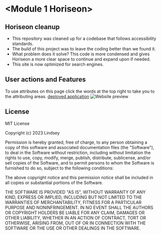 # <Module 1 Horiseon>

## Horiseon cleanup

- This repository was cleaned up for a codebase that follows accessibility standards.
- The build of this project was to leave the coding better than we found it.
- What problem does it solve? This code is more condensed and gives Horiseon a more clear space to continue and expand upon if needed.
- This site is now optimized for search engines.

## User actions and Features
To use attributes on this page click the words at the top right to take you to the attributing areas.
[deployed application](https://lindseyisaac.github.io/homework1/)
![Website preview](./assets/images/Screenshot.PNG)

## License

MIT License

Copyright (c) 2023 Lindsey

Permission is hereby granted, free of charge, to any person obtaining a copy
of this software and associated documentation files (the "Software"), to deal
in the Software without restriction, including without limitation the rights
to use, copy, modify, merge, publish, distribute, sublicense, and/or sell
copies of the Software, and to permit persons to whom the Software is
furnished to do so, subject to the following conditions:

The above copyright notice and this permission notice shall be included in all
copies or substantial portions of the Software.

THE SOFTWARE IS PROVIDED "AS IS", WITHOUT WARRANTY OF ANY KIND, EXPRESS OR
IMPLIED, INCLUDING BUT NOT LIMITED TO THE WARRANTIES OF MERCHANTABILITY,
FITNESS FOR A PARTICULAR PURPOSE AND NONINFRINGEMENT. IN NO EVENT SHALL THE
AUTHORS OR COPYRIGHT HOLDERS BE LIABLE FOR ANY CLAIM, DAMAGES OR OTHER
LIABILITY, WHETHER IN AN ACTION OF CONTRACT, TORT OR OTHERWISE, ARISING FROM,
OUT OF OR IN CONNECTION WITH THE SOFTWARE OR THE USE OR OTHER DEALINGS IN THE
SOFTWARE.
